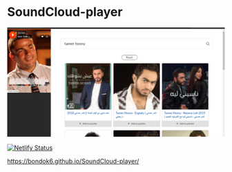 # SoundCloud-player
![image preview](preview.PNG)

[![Netlify Status](https://api.netlify.com/api/v1/badges/35d3183f-57ba-41f6-9379-83e7a9f8aec7/deploy-status)](https://bondok6.github.io/SoundCloud-player/)

https://bondok6.github.io/SoundCloud-player/
